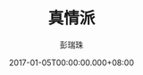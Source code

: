 ---
issue: 206
title: 真情派
author: 彭瑞珠
language: 四縣
date: 2017-01-05T00:00:00.000+08:00
topic: 抒懷
difficulty: 2
wikidata: Q98096066
wikidata_link: https://www.wikidata.org/wiki/Q98096066
author_wikidata_link: https://www.wikidata.org/wiki/Q98096341
author_wikidata: Q98096341
---